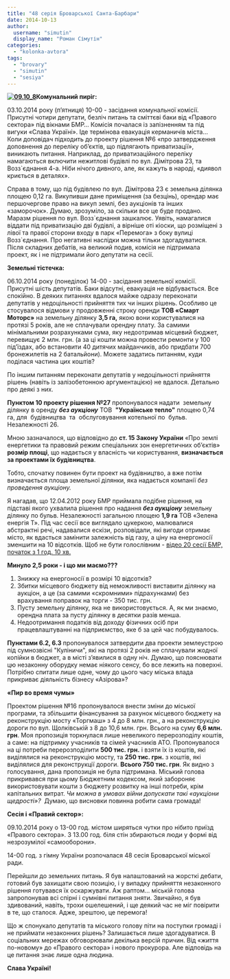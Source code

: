 ```yaml
---
title: "48 серія Броварської Санта-Барбари"
date: 2014-10-13
author: 
  username: "simutin"
  display_name: "Роман Сімутін"
categories: 
  - "kolonka-avtora"
tags: 
  - "brovary"
  - "simutin"
  - "sesiya"
---
```


**[![09.10_8](https://mpz.brovary.org/wp-content/uploads/2014/10/09.10_8.jpg)](https://mpz.brovary.org/wp-content/uploads/2014/10/09.10_8.jpg)Комунальний пиріг:**

03.10.2014 року (п’ятниця) 10-00 - засідання комунальної комісії. Присутні чотири депутати, безліч питань та сміттєві баки від «Правого сектора» під вікнами БМР… Комісія почалася із запізненням та під вигуки «Слава Україні». Іде термінова евакуація керманичів міста… Коли доповідач підходить до проекту рішення №6 «про затвердження доповнення до переліку об’єктів, що підлягають приватизації», виникають питання. Наприклад, до приватизаційного переліку намагаються включити нежитлові будівлі по вул. Дімітрова 23, та Возз\`єднання 4-а. Ніби нічого дивного, але, як кажуть в народі, «диявол криється в деталях».

Справа в тому, що під будівлею по вул. Дімітрова 23 є земельна ділянка площею 0,12 га. Викупивши дане приміщення (за безцінь), орендар має першочергове право на викуп землі, без аукціонів та інших «заморочок». Думаю, зрозуміло, за скільки все це буде продано. Маразм рішення по вул. Возз\`єднання зашкалює. Уявіть, намагалися віддати під приватизацію дві будівлі, а вірніше оті кіоски, що розміщені з лівої та правої сторони входу в парк «Перемога» з боку вулиці Возз\`єднання. Про негативні наслідки можна тільки здогадуватися. Після складних дебатів, на великий подив, комісія не підтримала проект, як і не підтримали його депутати на сесії.

**Земельні тістечка:**

06.10.2014 року (понеділок) 14-00 - засідання земельної комісії. Присутні шість депутатів. Баки відсутні, евакуація не відбувається. Все спокійно. В деяких питаннях вдалося майже одразу переконати депутатів у недоцільності прийняття тих чи інших рішень. Особливо це стосувалося відмови у продовженні строку оренди **ТОВ «Смарт Моторс»** на земельну ділянку **3,5 га,** якою вони користувалися на протязі 5 років, але не сплачували орендну плату. За самими мінімальними розрахунками сума, яку недоотримав місцевий бюджет, перевищує 2 млн. грн. (а за ці кошти можна провести ремонти у 100 під’їздах, або встановити 40 дитячих майданчиків, або придбати 700 бронежилетів на 2 батальйони). Можете задатись питанням, куди поділася частина цих коштів?

По іншим питанням переконати депутатів у недоцільності прийняття рішень (навіть із залізобетонною аргументацією) не вдалося. Детально про деякі з них.

**Пунктом 10 проекту рішення №27** пропонувалося надати  земельну ділянку в оренду **_без аукціону_** ТОВ  **"Українське тепло"** площею 0,74 га, для  будівництва  та  обслуговування котельної по  бульв.  Незалежності 26.

Мною зазначалося, що відповідно до **ст. 15 Закону України** «Про землі енергетики та правовий режим спеціальних зон енергетичних об’єктів»  **розмір площі**, що надається у власність чи користування, **визначається за проектами їх будівництва**.

Тобто, спочатку повинен бути проект на будівництво, а вже потім визначається площа земельної ділянки, яка надається компанії _без проведення аукціону._

Я нагадав, що 12.04.2012 року БМР приймала подібне рішення, на підставі якого ухвалила рішення про надання **_без аукціону_** земельну ділянку по бульв. Незалежності загальною площею **1,9 га** ТОВ «Зелена енергія Т». Під час сесії все виглядало цукеркою, малювалися абстрактні речі, надавалися ескізи, розповідали, які вигоди отримає місто, як вдасться замінити залежність від газу, а ціну на енергоносії зменшити на 10 відсотків. Щоб не бути голослівним - [відео 20 сесії БМР, початок з 1 год. 10 хв.](https://mpz.brovary.org/chergove-20-te-sesiyne-zasidannya-brovarskoyi-miskoyi-radi-video/)

**Минуло 2,5 роки - і що ми маємо???**

1. Знижку на енергоносії в розмірі 10 відсотків?
2. Збитки місцевого бюджету від неможливості виставити ділянку на аукціон, а це (за самими «скромними» підрахунками) без врахування поправок на торги - 350 тис. грн.
3. Пусту земельну ділянку, яка не використовується. А, як ми знаємо, орендна плата за пусту ділянку в десятки разів менша.
4. Недоотримання податків від доходу фізичних осіб при працевлаштуванні на підприємство, яке б за цей час побудувалось.

**Пунктами 6.2, 6.3** пропонувалося затвердити два проекти землеустрою під сумнозвісні "Куліничи", які на протязі 2 років не сплачували жодної копійки в бюджет, а в місті з’явилися в одну ніч. Думаю, що пояснювати цю незаконну оборудку немає ніякого сенсу, бо все лежить на поверхні. Потрібно спитати лише одне, чому до цього часу міська влада прикриває діяльність бізнесу «Азірова»?

**«Пир во время чумы»**

Проектом рішення №16 пропонувалося внести зміни до міської програми, та збільшити фінансування за рахунок місцевого бюджету на реконструкцію мосту «Торгмаш» з 4 до 8 млн. грн., а на реконструкцію дороги по вул. Щолківській з 8 до 10,6 млн. грн. Всього на суму **6,6 млн. грн**. Моя пропозиція торкнулася лише невеликого перерозподілу коштів, а саме: на підтримку учасників та сімей учасників АТО. Пропонувалося на ці потреби перерозподілити **500 тис. грн.** і взяти їх із коштів, які виділялися на реконструкцію мосту, та **250 тис. грн.** з коштів, які виділялися для реконструкції дороги. **Всього 750 тис. грн**. Як видно з голосування, дана пропозиція не була підтримана. Міський голова прикривався при цьому Бюджетним кодексом, який забороняє використовувати кошти з бюджету розвитку на інші потреби, крім капітальних витрат. _Чи можна в умовах війни допускати такі «аукціони щедрості»?_  Думаю, що висновки повинна робити сама громада!

**Сесія і «Правий сектор»:**

09.10.2014 року о 13-00 год. містом ширяться чутки про нібито приїзд «Правого сектора». З 13.00 год. біля стін збираються люди у формі від незрозумілої «самооборони».

14-00 год. з гімну України розпочалася 48 сесія Броварської міської ради.

Перейшли до земельних питань. Я був налаштований на жорсткі дебати, готовий був захищати свою позицію, і у випадку прийняття незаконного рішення готувався їх оскаржувати. Аж раптом… міській голова запропонував всі спірні і сумнівні питання зняти. Звичайно, я був здивований, навіть, трохи ошелешений, і ще деякий час не міг повірити в те, що сталося. Адже, зрештою, це перемога!

Що ж спонукало депутатів та міського голову піти на поступки громаді і не приймати незаконних рішень? Залишається лише здогадуватися. В соціальних мережах обговорювали декілька версій причин. Від «життя по-новому» до «Правого сектора» і нового прокурора. Але відповідь на це питання знає лише одна людина.

**Слава Україні!**
